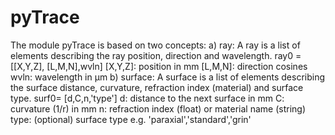 # pyTrace

The module pyTrace is based on two concepts:
a) ray: A ray is a list of elements describing the ray position, direction and 
wavelength.
    ray0 = [[X,Y,Z], [L,M,N],wvln]
    [X,Y,Z]: position in mm
    [L,M,N]: direction cosines
    wvln:    wavelength in µm
b) surface: A surface is a list of elements describing the surface distance, 
curvature, refraction index (material) and surface type.
    surf0= [d,C,n,'type']
    d: distance to the next surface in mm
    C: curvature (1/r) in mm
    n: refraction index (float) or material name (string)
    type: (optional) surface type e.g. 'paraxial','standard','grin' 